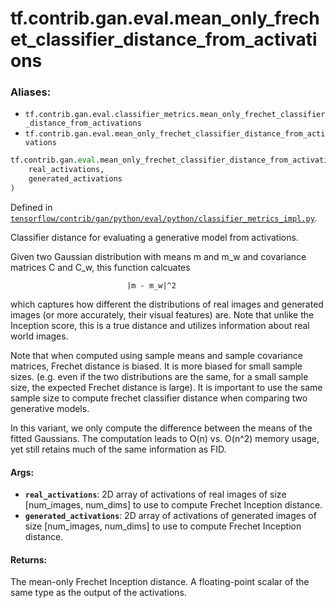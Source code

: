 <div itemscope itemtype="http://developers.google.com/ReferenceObject">
<meta itemprop="name" content="tf.contrib.gan.eval.mean_only_frechet_classifier_distance_from_activations" />
<meta itemprop="path" content="Stable" />
</div>

# tf.contrib.gan.eval.mean_only_frechet_classifier_distance_from_activations

### Aliases:

* `tf.contrib.gan.eval.classifier_metrics.mean_only_frechet_classifier_distance_from_activations`
* `tf.contrib.gan.eval.mean_only_frechet_classifier_distance_from_activations`

``` python
tf.contrib.gan.eval.mean_only_frechet_classifier_distance_from_activations(
    real_activations,
    generated_activations
)
```



Defined in [`tensorflow/contrib/gan/python/eval/python/classifier_metrics_impl.py`](/code/stable/tensorflow/contrib/gan/python/eval/python/classifier_metrics_impl.py).

Classifier distance for evaluating a generative model from activations.

Given two Gaussian distribution with means m and m_w and covariance matrices
C and C_w, this function calcuates

                              |m - m_w|^2

which captures how different the distributions of real images and generated
images (or more accurately, their visual features) are. Note that unlike the
Inception score, this is a true distance and utilizes information about real
world images.

Note that when computed using sample means and sample covariance matrices,
Frechet distance is biased. It is more biased for small sample sizes. (e.g.
even if the two distributions are the same, for a small sample size, the
expected Frechet distance is large). It is important to use the same
sample size to compute frechet classifier distance when comparing two
generative models.

In this variant, we only compute the difference between the means of the
fitted Gaussians. The computation leads to O(n) vs. O(n^2) memory usage, yet
still retains much of the same information as FID.

#### Args:

* <b>`real_activations`</b>: 2D array of activations of real images of size
    [num_images, num_dims] to use to compute Frechet Inception distance.
* <b>`generated_activations`</b>: 2D array of activations of generated images of size
    [num_images, num_dims] to use to compute Frechet Inception distance.


#### Returns:

The mean-only Frechet Inception distance. A floating-point scalar of the
same type as the output of the activations.